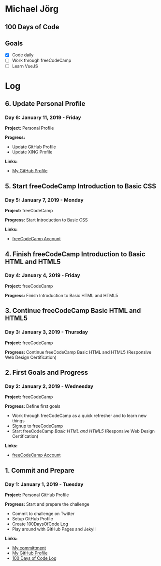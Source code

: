 # Michael Jörg

## 100 Days of Code

## Goals

- [x] Code daily
- [ ] Work through freeCodeCamp
- [ ] Learn VueJS

# Log

<!--
## x. Title
### Day x: January 1, 2019 - Tuesday

**Project:** 

**Progress:** 

**Links:**

-->

## 6. Update Personal Profile
### Day 6: January 11, 2019 - Friday

**Project:** Personal Profile

**Progress:**

- Update GitHub Profile
- Update XING Profile

**Links:**

- [My GitHub Profile](https://mijoe.github.io/)

## 5. Start freeCodeCamp Introduction to Basic CSS
### Day 5: January 7, 2019 - Monday

**Project:** freeCodeCamp

**Progress:** Start Introduction to Basic CSS

**Links:**

- [freeCodeCamp Account](https://www.freecodecamp.org/mijoe)

## 4. Finish freeCodeCamp Introduction to Basic HTML and HTML5
### Day 4: January 4, 2019 - Friday

**Project:** freeCodeCamp

**Progress:** Finish Introduction to Basic HTML and HTML5

## 3. Continue freeCodeCamp Basic HTML and HTML5
### Day 3: January 3, 2019 - Thursday

**Project:** freeCodeCamp

**Progress:** Continue freeCodeCamp Basic HTML and HTML5 (Responsive Web Design Certification)

## 2. First Goals and Progress
### Day 2: January 2, 2019 - Wednesday

**Project:** freeCodeCamp

**Progress:** Define first goals

- Work through freeCodeCamp as a quick refresher and to learn new things
- Signup to freeCodeCamp
- Start freeCodeCamp _Basic HTML and HTML5_ (Responsive Web Design Certification)

**Links:**

- [freeCodeCamp Account](https://www.freecodecamp.org/mijoe)

## 1. Commit and Prepare
### Day 1: January 1, 2019 - Tuesday

**Project:** Personal GitHub Profile

**Progress:** Start and prepare the challenge

- Commit to challenge on Twitter
- Setup GitHub Profile
- Create 100DaysOfCode Log
- Play around with GitHub Pages and Jekyll

**Links:**

- [My committment](https://twitter.com/mijoe/status/1080146457808773120)
- [My GitHub Profile](https://mijoe.github.io/)
- [100 Days of Code Log](https://mijoe.github.io/100-days-of-code/)
